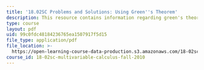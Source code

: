 ```yaml
---
title: '18.02SC Problems and Solutions: Using Green''s Theorem'
description: This resource contains information regarding green's theorem.
type: course
layout: pdf
uid: 99c0fdc48184236765ea1507917f5d15
file_type: application/pdf
file_location: >-
  https://open-learning-course-data-production.s3.amazonaws.com/18-02sc-multivariable-calculus-fall-2010/99c0fdc48184236765ea1507917f5d15_MIT18_02SC_pb_65_comb.pdf
course_id: 18-02sc-multivariable-calculus-fall-2010
---
```

